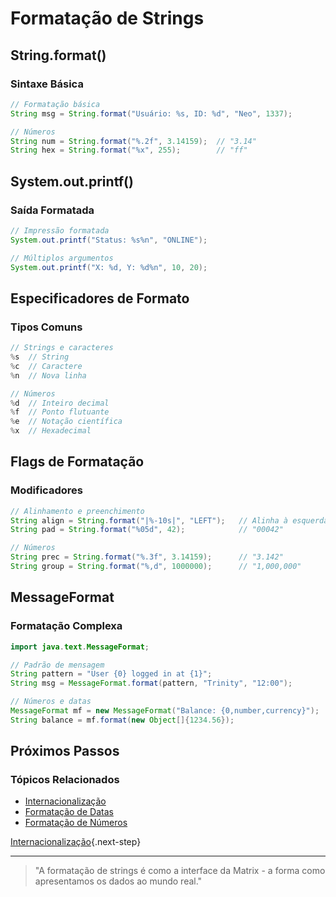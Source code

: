 # Formatação de Strings

## String.format()

### Sintaxe Básica
```java
// Formatação básica
String msg = String.format("Usuário: %s, ID: %d", "Neo", 1337);

// Números
String num = String.format("%.2f", 3.14159);  // "3.14"
String hex = String.format("%x", 255);        // "ff"
```

## System.out.printf()

### Saída Formatada
```java
// Impressão formatada
System.out.printf("Status: %s%n", "ONLINE");

// Múltiplos argumentos
System.out.printf("X: %d, Y: %d%n", 10, 20);
```

## Especificadores de Formato

### Tipos Comuns
```java
// Strings e caracteres
%s  // String
%c  // Caractere
%n  // Nova linha

// Números
%d  // Inteiro decimal
%f  // Ponto flutuante
%e  // Notação científica
%x  // Hexadecimal
```

## Flags de Formatação

### Modificadores
```java
// Alinhamento e preenchimento
String align = String.format("|%-10s|", "LEFT");   // Alinha à esquerda
String pad = String.format("%05d", 42);            // "00042"

// Números
String prec = String.format("%.3f", 3.14159);      // "3.142"
String group = String.format("%,d", 1000000);      // "1,000,000"
```

## MessageFormat

### Formatação Complexa
```java
import java.text.MessageFormat;

// Padrão de mensagem
String pattern = "User {0} logged in at {1}";
String msg = MessageFormat.format(pattern, "Trinity", "12:00");

// Números e datas
MessageFormat mf = new MessageFormat("Balance: {0,number,currency}");
String balance = mf.format(new Object[]{1234.56});
```

## Próximos Passos

### Tópicos Relacionados
- [Internacionalização](i18n.md)
- [Formatação de Datas](date-formatting.md)
- [Formatação de Números](number-formatting.md)

[Internacionalização](i18n.md){.next-step}

---

> "A formatação de strings é como a interface da Matrix - a forma como apresentamos os dados ao mundo real."